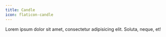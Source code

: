 ```yaml
---
title: Candle
icon: flaticon-candle
---
```

Lorem ipsum dolor sit amet, consectetur adipisicing elit. Soluta, neque, et!